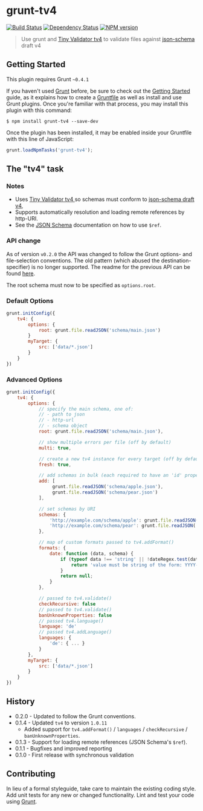 # grunt-tv4

[![Build Status](https://secure.travis-ci.org/Bartvds/grunt-tv4.png?branch=master)](http://travis-ci.org/Bartvds/grunt-tv4) [![Dependency Status](https://gemnasium.com/Bartvds/grunt-tv4.png)](https://gemnasium.com/Bartvds/grunt-tv4) [![NPM version](https://badge.fury.io/js/grunt-tv4.png)](http://badge.fury.io/js/grunt-tv4)

> Use grunt and [Tiny Validator tv4](https://github.com/geraintluff/tv4) to validate files against [json-schema](http://json-schema.org/) draft v4

## Getting Started
This plugin requires Grunt `~0.4.1`

If you haven't used [Grunt](http://gruntjs.com/) before, be sure to check out the [Getting Started](http://gruntjs.com/getting-started) guide, as it explains how to create a [Gruntfile](http://gruntjs.com/sample-gruntfile) as well as install and use Grunt plugins. Once you're familiar with that process, you may install this plugin with this command:

```shell
$ npm install grunt-tv4 --save-dev
```

Once the plugin has been installed, it may be enabled inside your Gruntfile with this line of JavaScript:

```js
grunt.loadNpmTasks('grunt-tv4');
```

## The "tv4" task

### Notes

* Uses [Tiny Validator tv4 ](https://github.com/geraintluff/tv4) so schemas must conform to [json-schema draft v4](http://json-schema.org/documentation.html),
* Supports automatically resolution and loading remote references by http-URI. 
* See the [JSON Schema](http://json-schema.org/) documentation on how to use `$ref`. 


### API change 

As of version `v0.2.0` the API was changed to follow the Grunt options- and file-selection conventions. The old pattern (which abused the destination-specifier) is no longer supported. The readme for the previous API can be found [here](https://github.com/Bartvds/grunt-tv4/tree/71ef1726945d05efd5daca29f26cbf4ab09c858e).

The root schema must now to be specified as `options.root`.

### Default Options

```js
grunt.initConfig({
	tv4: {
		options: {
		    root: grunt.file.readJSON('schema/main.json')
		}
		myTarget: {
			src: ['data/*.json']
		}
	}
})
```

### Advanced Options

```js
grunt.initConfig({
	tv4: {
		options: {
			// specify the main schema, one of:
            // - path to json
            // - http-url
            // - schema object
			root: grunt.file.readJSON('schema/main.json'),

			// show multiple errors per file (off by default)
			multi: true,

			// create a new tv4 instance for every target (off by default)
			fresh: true,

			// add schemas in bulk (each required to have an 'id' property)
			add: [
				 grunt.file.readJSON('schema/apple.json'),
				 grunt.file.readJSON('schema/pear.json')
			],

			// set schemas by URI
			schemas: {
				'http://example.com/schema/apple': grunt.file.readJSON('schema/apple.json'),
				'http://example.com/schema/pear': grunt.file.readJSON('schema/pear.json')
			},

			// map of custom formats passed to tv4.addFormat()
			formats: {
				date: function (data, schema) {
					if (typeof data !== 'string' || !dateRegex.test(data)) {
						return 'value must be string of the form: YYYY-MM-DD';
					}
					return null;
				}
			},

			// passed to tv4.validate()
			checkRecursive: false
			// passed to tv4.validate()
			banUnknownProperties: false
			// passed tv4.language()
			language: 'de'
			// passed tv4.addLanguage()
			languages: {
				'de': { ... }
			}
		},
		myTarget: {
			src: ['data/*.json']
		}
	}
})
```

## History

* 0.2.0 - Updated to follow the Grunt conventions.
* 0.1.4 - Updated `tv4` to version `1.0.11` 
  * Added support for `tv4.addFormat()` / `languages` / `checkRecursive` / `banUnknownProperties`.
* 0.1.3 - Support for loading remote references (JSON Schema's `$ref`).
* 0.1.1 - Bugfixes and improved reporting
* 0.1.0 - First release with synchronous validation


## Contributing
In lieu of a formal styleguide, take care to maintain the existing coding style. Add unit tests for any new or changed functionality. Lint and test your code using [Grunt](http://gruntjs.com/).
